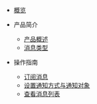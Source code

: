 <!-- 请勿添加产品标题，标题行将由系统自动增加，名称将于您申请邮件提供的仓库名称一致 -->

* [概览](https://github.com/UCloudDoc-Team/usns/blob/master/README.md)
* 产品简介   <!-- 以下是参考的目录模版，旨在建议产品文档应该包含的内容模块。实际章节划分可根据实际内容进行调整 -->
  * [产品概述](/introduction/intro.md)
  * [消息类型](/introduction/type.md)

* 操作指南
  * [订阅消息](https://github.com/UCloudDoc-Team/usns/blob/master/use/Subscribe%20message.md)
  * [设置通知方式与通知对象](/use/setting.md)
  * [查看消息列表](https://github.com/UCloudDoc-Team/usns/blob/master/use/View%20message%20list.md)
